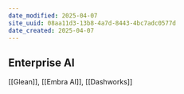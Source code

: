 ```yaml
---
date_modified: 2025-04-07
site_uuid: 08aa11d3-13b8-4a7d-8443-4bc7adc0577d
date_created: 2025-04-07
---
```


## Enterprise AI
[[Glean]], [[Embra AI]], [[Dashworks]]